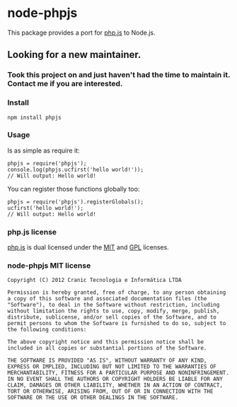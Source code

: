 node-phpjs
==========

This package provides a port for [php.js](http://phpjs.org) to Node.js.


## Looking for a new maintainer.  
### Took this project on and just haven't had the time to maintain it.  Contact me if you are interested.

### Install
`npm install phpjs`

### Usage
Is as simple as require it:

    phpjs = require('phpjs');
    console.log(phpjs.ucfirst('hello world!'));
    // Will output: Hello world!

You can register those functions globally too:

    phpjs = require('phpjs').registerGlobals();
    ucfirst('hello world!');
    // Will output: Hello world!

### php.js license
[php.js](http://phpjs.org) is dual licensed under the [MIT](http://phpjs.org/pages/license/#MIT) and [GPL](http://phpjs.org/licenses/GPL-LICENSE.txt) licenses.    

### node-phpjs MIT license

    Copyright (C) 2012 Cranic Tecnologia e Informática LTDA

    Permission is hereby granted, free of charge, to any person obtaining a copy of this software and associated documentation files (the "Software"), to deal in the Software without restriction, including without limitation the rights to use, copy, modify, merge, publish, distribute, sublicense, and/or sell copies of the Software, and to permit persons to whom the Software is furnished to do so, subject to the following conditions:

    The above copyright notice and this permission notice shall be included in all copies or substantial portions of the Software.

    THE SOFTWARE IS PROVIDED "AS IS", WITHOUT WARRANTY OF ANY KIND, EXPRESS OR IMPLIED, INCLUDING BUT NOT LIMITED TO THE WARRANTIES OF MERCHANTABILITY, FITNESS FOR A PARTICULAR PURPOSE AND NONINFRINGEMENT. IN NO EVENT SHALL THE AUTHORS OR COPYRIGHT HOLDERS BE LIABLE FOR ANY CLAIM, DAMAGES OR OTHER LIABILITY, WHETHER IN AN ACTION OF CONTRACT, TORT OR OTHERWISE, ARISING FROM, OUT OF OR IN CONNECTION WITH THE SOFTWARE OR THE USE OR OTHER DEALINGS IN THE SOFTWARE.

